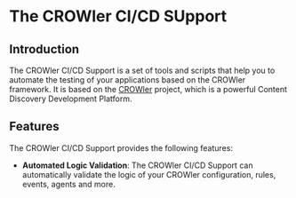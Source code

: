 # The CROWler CI/CD SUpport

## Introduction

The CROWler CI/CD Support is a set of tools and scripts that help you to automate the testing of your applications based on the CROWler framework. It is based on the [CROWler](https://github.com/pzaino/thecrowler) project, which is a powerful Content Discovery Development Platform.

## Features

The CROWler CI/CD Support provides the following features:

- **Automated Logic Validation**: The CROWler CI/CD Support can automatically validate the logic of your CROWler configuration, rules, events, agents and more.
